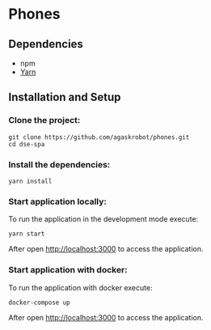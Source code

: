 # Phones

## Dependencies

- npm 
- [Yarn](https://yarnpkg.com/)

## Installation and Setup

### Clone the project:

    git clone https://github.com/agaskrobot/phones.git
    cd dse-spa

### Install the dependencies:

    yarn install

### Start application locally:

To run the application in the development mode execute:

    yarn start

After open [http://localhost:3000](http://localhost:3000) to access the application.

### Start application with docker:

To run the application with docker execute:

    docker-compose up
    
    
After open [http://localhost:3000](http://localhost:3000) to access the application.

      
